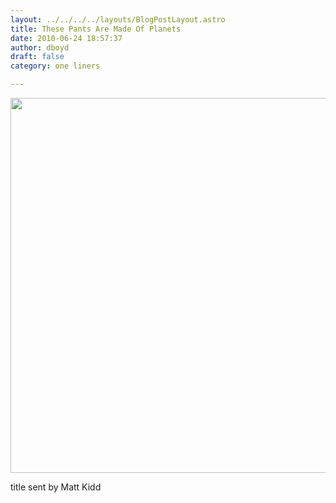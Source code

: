 ```yaml
---
layout: ../../../../layouts/BlogPostLayout.astro
title: These Pants Are Made Of Planets
date: 2010-06-24 18:57:37
author: dboyd
draft: false
category: one liners

---
```

<img
    src="https://img.danaboyd.com/images/2010/06/planetPants.jpeg"
    alt=""
    style="width: auto; height: clamp(0px, 95vh, 600px);"
/>

title sent by Matt Kidd